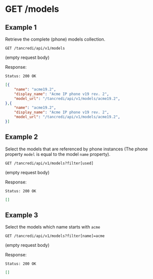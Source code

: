 # GET /models

## Example 1

Retrieve the complete (phone) models collection.

    GET /tancredi/api/v1/models

(empty request body)

Response:

    Status: 200 OK

```json
[{
    "name": "acme19.2",
    "display_name": "Acme IP phone v19 rev. 2",
    "model_url": "/tancredi/api/v1/models/acme19.2",
},{
    "name": "acme19.2",
    "display_name": "Acme IP phone v19 rev. 2",
    "model_url": "/tancredi/api/v1/models/acme19.2",
}]
```

## Example 2

Select the models that are referenced by phone instances (The phone property
`model` is equal to the model `name` property).

    GET /tancredi/api/v1/models?filter[used]

(empty request body)

Response:

    Status: 200 OK

```json
[]
```

## Example 3

Select the models which name starts with `acme`

    GET /tancredi/api/v1/models?filter[name]=acme

(empty request body)

Response:

    Status: 200 OK

```json
[]
```